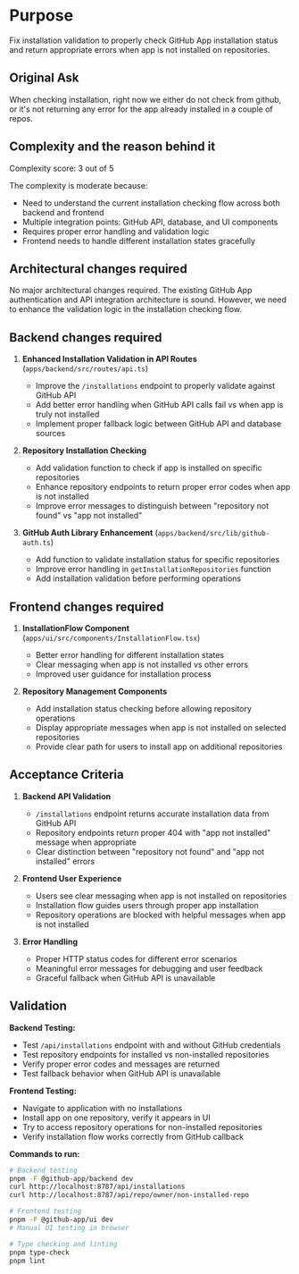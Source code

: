 # Purpose

Fix installation validation to properly check GitHub App installation status and return appropriate errors when app is not installed on repositories.

## Original Ask
When checking installation, right now we either do not check from github, or it's not returning any error for the app already installed in a couple of repos.

## Complexity and the reason behind it
Complexity score: 3 out of 5

The complexity is moderate because:
- Need to understand the current installation checking flow across both backend and frontend
- Multiple integration points: GitHub API, database, and UI components
- Requires proper error handling and validation logic
- Frontend needs to handle different installation states gracefully

## Architectural changes required

No major architectural changes required. The existing GitHub App authentication and API integration architecture is sound. However, we need to enhance the validation logic in the installation checking flow.

## Backend changes required

1. **Enhanced Installation Validation in API Routes** (`apps/backend/src/routes/api.ts`)
   - Improve the `/installations` endpoint to properly validate against GitHub API
   - Add better error handling when GitHub API calls fail vs when app is truly not installed
   - Implement proper fallback logic between GitHub API and database sources

2. **Repository Installation Checking** 
   - Add validation function to check if app is installed on specific repositories
   - Enhance repository endpoints to return proper error codes when app is not installed
   - Improve error messages to distinguish between "repository not found" vs "app not installed"

3. **GitHub Auth Library Enhancement** (`apps/backend/src/lib/github-auth.ts`)
   - Add function to validate installation status for specific repositories
   - Improve error handling in `getInstallationRepositories` function
   - Add installation validation before performing operations

## Frontend changes required

1. **InstallationFlow Component** (`apps/ui/src/components/InstallationFlow.tsx`)
   - Better error handling for different installation states
   - Clear messaging when app is not installed vs other errors
   - Improved user guidance for installation process

2. **Repository Management Components**
   - Add installation status checking before allowing repository operations
   - Display appropriate messages when app is not installed on selected repositories
   - Provide clear path for users to install app on additional repositories

## Acceptance Criteria

1. **Backend API Validation**
   - `/installations` endpoint returns accurate installation data from GitHub API
   - Repository endpoints return proper 404 with "app not installed" message when appropriate
   - Clear distinction between "repository not found" and "app not installed" errors

2. **Frontend User Experience**
   - Users see clear messaging when app is not installed on repositories
   - Installation flow guides users through proper app installation
   - Repository operations are blocked with helpful messages when app is not installed

3. **Error Handling**
   - Proper HTTP status codes for different error scenarios
   - Meaningful error messages for debugging and user feedback
   - Graceful fallback when GitHub API is unavailable

## Validation

**Backend Testing:**
- Test `/api/installations` endpoint with and without GitHub credentials
- Test repository endpoints for installed vs non-installed repositories
- Verify proper error codes and messages are returned
- Test fallback behavior when GitHub API is unavailable

**Frontend Testing:**
- Navigate to application with no installations
- Install app on one repository, verify it appears in UI
- Try to access repository operations for non-installed repositories
- Verify installation flow works correctly from GitHub callback

**Commands to run:**
```bash
# Backend testing
pnpm -F @github-app/backend dev
curl http://localhost:8787/api/installations
curl http://localhost:8787/api/repo/owner/non-installed-repo

# Frontend testing  
pnpm -F @github-app/ui dev
# Manual UI testing in browser

# Type checking and linting
pnpm type-check
pnpm lint
```
